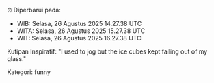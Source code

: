 ⏰ Diperbarui pada:
- WIB: Selasa, 26 Agustus 2025 14.27.38 UTC
- WITA: Selasa, 26 Agustus 2025 15.27.38 UTC
- WIT: Selasa, 26 Agustus 2025 16.27.38 UTC

Kutipan Inspiratif:
"I used to jog but the ice cubes kept falling out of my glass."


Kategori: funny

